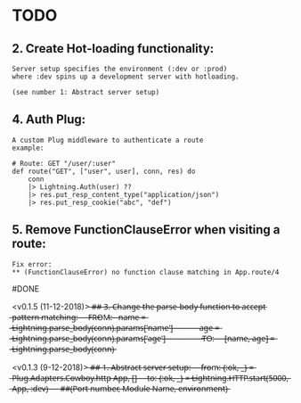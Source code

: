 # TODO


## 2. Create Hot-loading functionality:
    Server setup specifies the environment (:dev or :prod)
    where :dev spins up a development server with hotloading.

    (see number 1: Abstract server setup)


## 4. Auth Plug:
    A custom Plug middleware to authenticate a route
    example:
    
    # Route: GET "/user/:user"
    def route("GET", ["user", user], conn, res) do
        conn
        |> Lightning.Auth(user) ??
        |> res.put_resp_content_type("application/json")
        |> res.put_resp_cookie("abc", "def")


## 5. Remove FunctionClauseError when visiting a route:
    Fix error:
    ** (FunctionClauseError) no function clause matching in App.route/4



#DONE

<v0.1.5 (11-12-2018)>
 ̶#̶#̶ ̶3̶.̶ ̶C̶h̶a̶n̶g̶e̶ ̶t̶h̶e̶ ̶p̶a̶r̶s̶e̶-̶b̶o̶d̶y̶ ̶f̶u̶n̶c̶t̶i̶o̶n̶ ̶t̶o̶ ̶a̶c̶c̶e̶p̶t̶ ̶p̶a̶t̶t̶e̶r̶n̶ ̶m̶a̶t̶c̶h̶i̶n̶g̶:̶
̶ ̶ ̶ ̶ ̶F̶R̶O̶M̶:̶ ̶ ̶ ̶n̶a̶m̶e̶ ̶=̶ ̶L̶i̶g̶h̶t̶n̶i̶n̶g̶.̶p̶a̶r̶s̶e̶_̶b̶o̶d̶y̶(̶c̶o̶n̶n̶)̶.̶p̶a̶r̶a̶m̶s̶[̶'̶n̶a̶m̶e̶'̶]̶
̶ ̶ ̶ ̶ ̶ ̶ ̶ ̶ ̶ ̶ ̶ ̶ ̶a̶g̶e̶ ̶=̶ ̶L̶i̶g̶h̶t̶n̶i̶n̶g̶.̶p̶a̶r̶s̶e̶_̶b̶o̶d̶y̶(̶c̶o̶n̶n̶)̶.̶p̶a̶r̶a̶m̶s̶[̶'̶a̶g̶e̶'̶]̶
̶ ̶ ̶ ̶ ̶ ̶ ̶ ̶ ̶ ̶ ̶ ̶ ̶
̶ ̶ ̶ ̶ ̶T̶O̶:̶ ̶ ̶ ̶ ̶ ̶[̶n̶a̶m̶e̶,̶ ̶a̶g̶e̶]̶ ̶=̶ ̶L̶i̶g̶h̶t̶n̶i̶n̶g̶.̶p̶a̶r̶s̶e̶_̶b̶o̶d̶y̶(̶c̶o̶n̶n̶)̶

<v0.1.3 (9-12-2018)>
 ̶#̶#̶ ̶1̶.̶ ̶A̶b̶s̶t̶r̶a̶c̶t̶ ̶s̶e̶r̶v̶e̶r̶ ̶s̶e̶t̶u̶p̶:̶
̶ ̶ ̶ ̶ ̶f̶r̶o̶m̶:̶ ̶{̶:̶o̶k̶,̶ ̶_̶}̶ ̶=̶ ̶P̶l̶u̶g̶.̶A̶d̶a̶p̶t̶e̶r̶s̶.̶C̶o̶w̶b̶o̶y̶.̶h̶t̶t̶p̶ ̶A̶p̶p̶,̶ ̶[̶]̶
̶ ̶ ̶ ̶ ̶t̶o̶:̶ ̶{̶:̶o̶k̶,̶ ̶_̶}̶ ̶=̶ ̶L̶i̶g̶h̶t̶n̶i̶n̶g̶.̶H̶T̶T̶P̶.̶s̶t̶a̶r̶t̶(̶5̶0̶0̶0̶,̶ ̶A̶p̶p̶,̶ ̶:̶d̶e̶v̶)̶
̶
̶ ̶ ̶ ̶ ̶#̶#̶(̶P̶o̶r̶t̶ ̶n̶u̶m̶b̶e̶r̶,̶ ̶M̶o̶d̶u̶l̶e̶ ̶N̶a̶m̶e̶,̶ ̶e̶n̶v̶i̶r̶o̶n̶m̶e̶n̶t̶)̶



